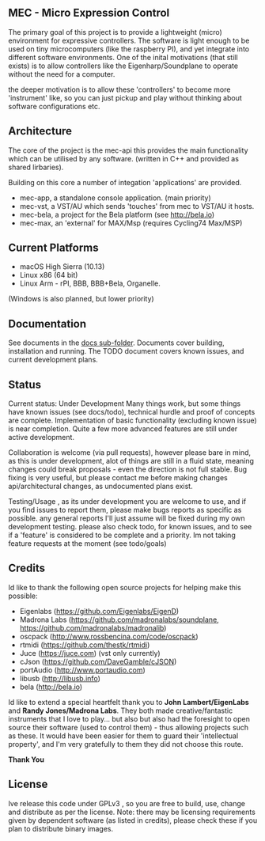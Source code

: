 ## MEC - Micro Expression Control

The primary goal of this project is to provide a lightweight (micro) environment for expressive controllers. The software is light enough to be used on tiny microcomputers (like the raspberry PI), and yet integrate into different software environments.
One of the inital motivations (that still exists) is to allow controllers like the Eigenharp/Soundplane to operate without the need for a computer.

the deeper motivation is to allow these 'controllers' to become more 'instrument' like, so you can just pickup and play without thinking about software configurations etc.

## Architecture
The core of the project is the mec-api this provides the main functionality which can be utilised by any software. (written in C++ and provided as shared lirbaries).

Building on this core a number of integation 'applications' are provided.

- mec-app,  a standalone console application. (main priority)
- mec-vst,  a VST/AU which sends 'touches' from mec to VST/AU it hosts.
- mec-bela, a project for the Bela platform (see http://bela.io)  
- mec-max,  an 'external' for MAX/Msp  (requires Cycling74 Max/MSP)

## Current Platforms

- macOS High Sierra (10.13)
- Linux x86 (64 bit)
- Linux Arm  - rPI, BBB, BBB+Bela, Organelle.

(Windows is also planned, but lower priority)


## Documentation

See documents in the [docs sub-folder](/docs).
Documents cover building, installation and running.
The TODO document covers known issues, and current development plans.

## Status
Current status: Under Development
Many things work, but some things have known issues (see docs/todo), technical hurdle and proof of concepts are complete. Implementation of basic functionality (excluding known issue) is near completion.
Quite a few more advanced features are still under active development.

Collaboration is welcome (via pull requests), however please bare in mind, as this is under development, alot of things are still in a fluid state, meaning changes could break proposals - even the direction is not full stable. 
Bug fixing is very useful, but please contact me before making changes api/architectural changes, as undocumented plans exist.

Testing/Usage , as its under development  you are welcome to use, and if you find issues to report them, please make bugs reports as specific as possible. any general reports I'll just assume will be fixed during my own development testing.
please also check todo, for known issues, and to see if a 'feature' is considered to be complete and a priority.
Im not taking feature requests at the moment (see todo/goals)


## Credits
Id like to thank the following open source projects for helping make this possible:
- Eigenlabs (https://github.com/Eigenlabs/EigenD)
- Madrona Labs (https://github.com/madronalabs/soundplane, https://github.com/madronalabs/madronalib)
- oscpack (http://www.rossbencina.com/code/oscpack)
- rtmidi (https://github.com/thestk/rtmidi)
- Juce (https://juce.com) (vst only currently)
- cJson (https://github.com/DaveGamble/cJSON)
- portAudio (http://www.portaudio.com)
- libusb (http://libusb.info)
- bela (http://bela.io)

Id like to extend a special heartfelt thank you to **John Lambert/EigenLabs** and **Randy Jones/Madrona Labs**. 
They both made creative/fantastic instruments that I love to play... but also but also had the foresight to open source  their software (used to control them) - thus allowing projects such as these.  It would have been easier for them to guard their 'intellectual property', and I'm very gratefully to them they did not choose this route. 

**Thank You**

## License 
Ive release this code under GPLv3 , so you are free to build, use, change and distribute as per the license. 
Note: there may be licensing requirements given by dependent software (as listed in credits), please check these if you plan to distribute binary images.


